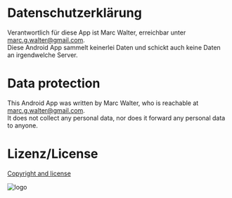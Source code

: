 # Datenschutzerklärung

Verantwortlich für diese App ist Marc Walter, erreichbar unter marc.g.walter@gmail.com.  
Diese Android App sammelt keinerlei Daten und schickt auch keine Daten an irgendwelche Server.

# Data protection

This Android App was written by Marc Walter, who is reachable at marc.g.walter@gmail.com.  
It does not collect any personal data, nor does it forward any personal data to anyone.

# Lizenz/License
[Copyright and license](https://github.com/marc136/tonuino-nfc-tools/blob/master/LICENSE)


![logo](https://github.com/marc136/tonuino-nfc-tools/blob/main/res/feature-graphic.png?raw=true)

